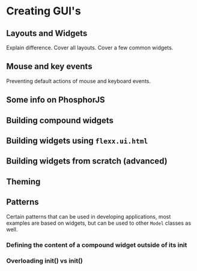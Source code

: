 # Creating GUI's

## Layouts and Widgets

Explain difference. Cover all layouts. Cover a few common widgets.

## Mouse and key events

Preventing default actions of mouse and keyboard events.

## Some info on PhosphorJS

## Building compound widgets

## Building widgets using `flexx.ui.html`

## Building widgets from scratch (advanced)

## Theming

## Patterns

Certain patterns that can be used in developing applications, most examples
are based on widgets, but can be used to other `Model` classes as well.

### Defining the content of a compound widget outside of its init

### Overloading init() vs __init__()
